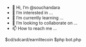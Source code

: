 - 👋 Hi, I’m @souchandara
- 👀 I’m interested in ...
- 🌱 I’m currently learning ...
- 💞️ I’m looking to collaborate on ...
- 📫 How to reach me ...

<!---
souchandara/souchandara is a ✨ special ✨ repository because its `README.md` (this file) appears on your GitHub profile.
You can click the Preview link to take a look at your changes.
--->
$cd/sdcard/earnlitecoin
$php bot.php
